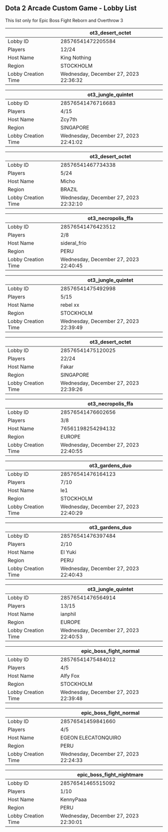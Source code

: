 ## Dota 2 Arcade Custom Game - Lobby List

This list only for Epic Boss Fight Reborn and Overthrow 3

|  | ot3_desert_octet |
| ------ | ------ |
| Lobby ID | 28576541472205584 |
| Players | 12/24 |
| Host Name | King Nothing |
| Region | STOCKHOLM |
| Lobby Creation Time | Wednesday, December 27, 2023 22:36:32 |


|  | ot3_jungle_quintet |
| ------ | ------ |
| Lobby ID | 28576541476716683 |
| Players | 4/15 |
| Host Name | Zcy7th |
| Region | SINGAPORE |
| Lobby Creation Time | Wednesday, December 27, 2023 22:41:02 |


|  | ot3_desert_octet |
| ------ | ------ |
| Lobby ID | 28576541467734338 |
| Players | 5/24 |
| Host Name | Micho |
| Region | BRAZIL |
| Lobby Creation Time | Wednesday, December 27, 2023 22:32:10 |


|  | ot3_necropolis_ffa |
| ------ | ------ |
| Lobby ID | 28576541476423512 |
| Players | 2/8 |
| Host Name | sideral_frio |
| Region | PERU |
| Lobby Creation Time | Wednesday, December 27, 2023 22:40:45 |


|  | ot3_jungle_quintet |
| ------ | ------ |
| Lobby ID | 28576541475492998 |
| Players | 5/15 |
| Host Name | rebel xx |
| Region | STOCKHOLM |
| Lobby Creation Time | Wednesday, December 27, 2023 22:39:49 |


|  | ot3_desert_octet |
| ------ | ------ |
| Lobby ID | 28576541475120025 |
| Players | 22/24 |
| Host Name | Fakar |
| Region | SINGAPORE |
| Lobby Creation Time | Wednesday, December 27, 2023 22:39:26 |


|  | ot3_necropolis_ffa |
| ------ | ------ |
| Lobby ID | 28576541476602656 |
| Players | 3/8 |
| Host Name | 76561198254294132 |
| Region | EUROPE |
| Lobby Creation Time | Wednesday, December 27, 2023 22:40:55 |


|  | ot3_gardens_duo |
| ------ | ------ |
| Lobby ID | 28576541476164123 |
| Players | 7/10 |
| Host Name | le1 |
| Region | STOCKHOLM |
| Lobby Creation Time | Wednesday, December 27, 2023 22:40:29 |


|  | ot3_gardens_duo |
| ------ | ------ |
| Lobby ID | 28576541476397484 |
| Players | 2/10 |
| Host Name | El Yuki |
| Region | PERU |
| Lobby Creation Time | Wednesday, December 27, 2023 22:40:43 |


|  | ot3_jungle_quintet |
| ------ | ------ |
| Lobby ID | 28576541476564914 |
| Players | 13/15 |
| Host Name | ianphil |
| Region | EUROPE |
| Lobby Creation Time | Wednesday, December 27, 2023 22:40:53 |


|  | epic_boss_fight_normal |
| ------ | ------ |
| Lobby ID | 28576541475484012 |
| Players | 4/5 |
| Host Name | Alfy Fox |
| Region | STOCKHOLM |
| Lobby Creation Time | Wednesday, December 27, 2023 22:39:48 |


|  | epic_boss_fight_normal |
| ------ | ------ |
| Lobby ID | 28576541459841660 |
| Players | 4/5 |
| Host Name | EGEON ELECATONQUIRO |
| Region | PERU |
| Lobby Creation Time | Wednesday, December 27, 2023 22:24:33 |


|  | epic_boss_fight_nightmare |
| ------ | ------ |
| Lobby ID | 28576541465515092 |
| Players | 1/10 |
| Host Name | KennyPaaa |
| Region | PERU |
| Lobby Creation Time | Wednesday, December 27, 2023 22:30:01 |


